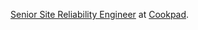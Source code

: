 [Senior Site Reliability Engineer](https://apply.workable.com/cookpad/j/6B53AF891D/) at [Cookpad](https://www.cookpadteam.com/).

